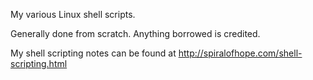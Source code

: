 <!-- NOTE!  This is publicly-visible as git/README.markdown -->

My various Linux shell scripts.

Generally done from scratch.  Anything borrowed is credited.

My shell scripting notes can be found at http://spiralofhope.com/shell-scripting.html

